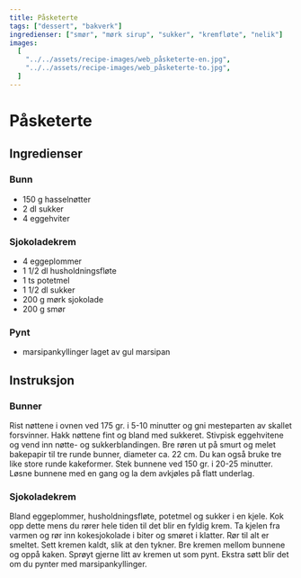 ```yaml
---
title: Påsketerte
tags: ["dessert", "bakverk"]
ingredienser: ["smør", "mørk sirup", "sukker", "kremfløte", "nelik"]
images:
  [
    "../../assets/recipe-images/web_påsketerte-en.jpg",
    "../../assets/recipe-images/web_påsketerte-to.jpg",
  ]
---
```


# Påsketerte

## Ingredienser

### Bunn

- 150 g hasselnøtter
- 2 dl sukker
- 4 eggehviter

### Sjokoladekrem

- 4 eggeplommer
- 1 1/2 dl husholdningsfløte
- 1 ts potetmel
- 1 1/2 dl sukker
- 200 g mørk sjokolade
- 200 g smør

### Pynt

- marsipankyllinger laget av gul marsipan

## Instruksjon

### Bunner

Rist nøttene i ovnen ved 175 gr. i 5-10 minutter og gni mesteparten av skallet forsvinner. Hakk nøttene fint og bland med sukkeret. Stivpisk eggehvitene og vend inn nøtte- og sukkerblandingen. Bre røren ut på smurt og melet bakepapir til tre runde bunner, diameter ca. 22 cm. Du kan også bruke tre like store runde kakeformer. Stek bunnene ved 150 gr. i 20-25 minutter. Løsne bunnene med en gang og la dem avkjøles på flatt underlag.

### Sjokoladekrem

Bland eggeplommer, husholdningsfløte, potetmel og sukker i en kjele. Kok opp dette mens du rører hele tiden til det blir en fyldig krem. Ta kjelen fra varmen og rør inn kokesjokolade i biter og smøret i klatter. Rør til alt er smeltet. Sett kremen kaldt, slik at den tykner. Bre kremen mellom bunnene og oppå kaken. Sprøyt gjerne litt av kremen ut som pynt. Ekstra søtt blir det om du pynter med marsipankyllinger.
